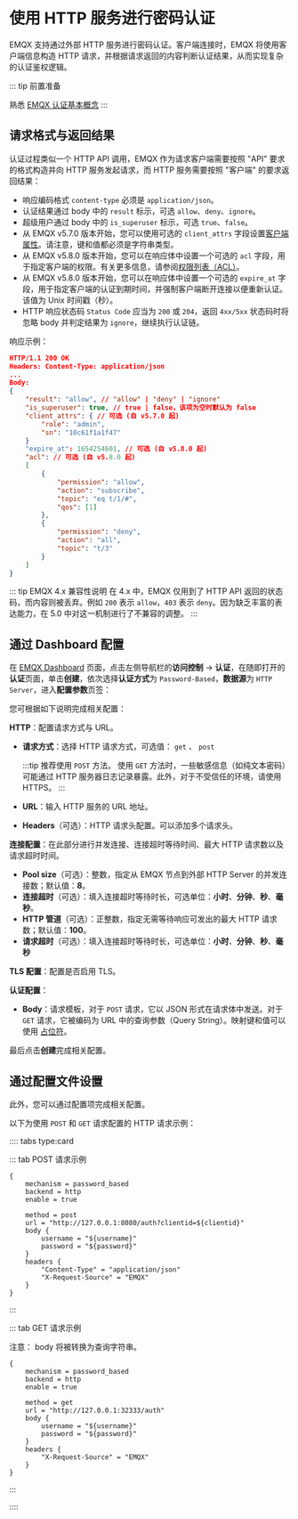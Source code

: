 # 使用 HTTP 服务进行密码认证

EMQX 支持通过外部 HTTP 服务进行密码认证。客户端连接时，EMQX 将使用客户端信息构造 HTTP 请求，并根据请求返回的内容判断认证结果，从而实现复杂的认证鉴权逻辑。

::: tip 前置准备

熟悉 [EMQX 认证基本概念](../authn/authn.md)
:::

## 请求格式与返回结果

认证过程类似一个 HTTP API 调用，EMQX 作为请求客户端需要按照 "API" 要求的格式构造并向 HTTP 服务发起请求，而 HTTP 服务需要按照 "客户端" 的要求返回结果：

- 响应编码格式 `content-type` 必须是 `application/json`。
- 认证结果通过 body 中的 `result` 标示，可选 `allow`、`deny`、`ignore`。
- 超级用户通过 body 中的 `is_superuser` 标示，可选 `true`、`false`。
- 从 EMQX v5.7.0 版本开始，您可以使用可选的 `client_attrs` 字段设置[客户端属性](../../client-attributes/client-attributes.md)。请注意，键和值都必须是字符串类型。
- 从 EMQX v5.8.0 版本开始，您可以在响应体中设置一个可选的 `acl` 字段，用于指定客户端的权限。有关更多信息，请参阅[权限列表（ACL）](./acl.md)。
- 从 EMQX v5.8.0 版本开始，您可以在响应体中设置一个可选的 `expire_at` 字段，用于指定客户端的认证到期时间，并强制客户端断开连接以便重新认证。该值为 Unix 时间戳（秒）。
- HTTP 响应状态码 `Status Code` 应当为 `200` 或 `204`，返回 `4xx/5xx` 状态码时将忽略 body 并判定结果为 `ignore`，继续执行认证链。

响应示例：

```json
HTTP/1.1 200 OK
Headers: Content-Type: application/json
...
Body:
{
    "result": "allow", // "allow" | "deny" | "ignore"
    "is_superuser": true, // true | false，该项为空时默认为 false
    "client_attrs": { // 可选 (自 v5.7.0 起)
        "role": "admin",
        "sn": "10c61f1a1f47"
    }
    "expire_at": 1654254601, // 可选 (自 v5.8.0 起)
    "acl": // 可选 (自 v5.8.0 起)
    [
        {
            "permission": "allow",
            "action": "subscribe",
            "topic": "eq t/1/#",
            "qos": [1]
        },
        {
            "permission": "deny",
            "action": "all",
            "topic": "t/3"
        }
    ]
}
```

::: tip EMQX 4.x 兼容性说明
在 4.x 中，EMQX 仅用到了 HTTP API 返回的状态码，而内容则被丢弃。例如 `200` 表示 `allow`，`403` 表示 `deny`。因为缺乏丰富的表达能力，在 5.0 中对这一机制进行了不兼容的调整。
:::

## 通过 Dashboard 配置

在 [EMQX Dashboard](http://127.0.0.1:18083/#/authentication) 页面，点击左侧导航栏的**访问控制** -> **认证**，在随即打开的**认证**页面，单击**创建**，依次选择**认证方式**为 `Password-Based`，**数据源**为 `HTTP Server`，进入**配置参数**页签：

您可根据如下说明完成相关配置：

**HTTP**：配置请求方式与 URL。

- **请求方式**：选择 HTTP 请求方式，可选值： `get` 、 `post`

  :::tip
  推荐使用 `POST` 方法。 使用 `GET` 方法时，一些敏感信息（如纯文本密码）可能通过 HTTP 服务器日志记录暴露。此外，对于不受信任的环境，请使用 HTTPS。
  :::

- **URL**：输入 HTTP 服务的 URL 地址。

- **Headers**（可选）：HTTP 请求头配置。可以添加多个请求头。

**连接配置**：在此部分进行并发连接、连接超时等待时间、最大 HTTP 请求数以及请求超时时间。

- **Pool size**（可选）：整数，指定从 EMQX 节点到外部 HTTP Server 的并发连接数；默认值：**8**。<!--有范围吗？-->
- **连接超时**（可选）：填入连接超时等待时长，可选单位：**小时**、**分钟**、**秒**、**毫秒**。
- **HTTP 管道**（可选）：正整数，指定无需等待响应可发出的最大 HTTP 请求数；默认值：**100**。
- **请求超时**（可选）：填入连接超时等待时长，可选单位：**小时**、**分钟**、**秒**、**毫秒**

**TLS 配置**：配置是否启用 TLS。

**认证配置**：

- **Body**：请求模板，对于 `POST` 请求，它以 JSON 形式在请求体中发送。对于 `GET` 请求，它被编码为 URL 中的查询参数（Query String）。映射键和值可以使用 [占位符](./authn.md#认证占位符)。

最后点击**创建**完成相关配置。

## 通过配置文件设置

此外，您可以通过配置项完成相关配置。<!-- 具体可参考：[authn-http:post](../../configuration/configuration-manual.html#authn-http:post) 与 [authn-http:get](../../configuration/configuration-manual.html#authn-http:get)。-->

以下为使用 `POST` 和 `GET` 请求配置的 HTTP 请求示例：

<!--这里的内容需要更新-->

:::: tabs type:card

::: tab POST 请求示例

```hcl
{
    mechanism = password_based
    backend = http
    enable = true

    method = post
    url = "http://127.0.0.1:8080/auth?clientid=${clientid}"
    body {
        username = "${username}"
        password = "${password}"
    }
    headers {
        "Content-Type" = "application/json"
        "X-Request-Source" = "EMQX"
    }
}
```

:::

::: tab GET 请求示例

注意： body 将被转换为查询字符串。

```hcl
{
    mechanism = password_based
    backend = http
    enable = true

    method = get
    url = "http://127.0.0.1:32333/auth"
    body {
        username = "${username}"
        password = "${password}"
    }
    headers {
        "X-Request-Source" = "EMQX"
    }
}
```

:::

::::
